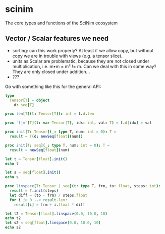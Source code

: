 # scinim
The core types and functions of the SciNim ecosystem


## Vector / Scalar features we need

- sorting: can this work properly? At least if we allow copy, but
  without copy we are in trouble with views (e.g. a tensor slice).
- units as Scalar are problematic, because they are not closed under
  multiplication, i.e. m•m = m² != m. Can we deal with this in some
  way? They are only closed under addition...
- ???



Go with something like this for the general API:
```nim
type
  Tensor[T] = object
    d: seq[T]

proc len[T](t: Tensor[T]): int = t.d.len

proc `[]=`[T](t: var Tensor[T], idx: int, val: T) = t.d[idx] = val

proc init[T: Tensor](_: type T, num: int = 0): T =
  result = T(d: newSeq[float](num))

proc init[T: seq](_: type T, num: int = 0): T =
  result = newSeq[float](num)

let t = Tensor[float].init()
echo t

let s = seq[float].init()
echo s

proc linspace[T: Tensor | seq](t: type T, frm, to: float, steps: int): T =
  result = T.init(steps)
  let diff = (to - frm) / steps.float
  for i in 0 ..< result.len:
    result[i] = frm + i.float * diff

let t2 = Tensor[float].linspace(0.0, 10.0, 10)
echo t2
let s2 = seq[float].linspace(0.0, 10.0, 10)
echo s2
```
